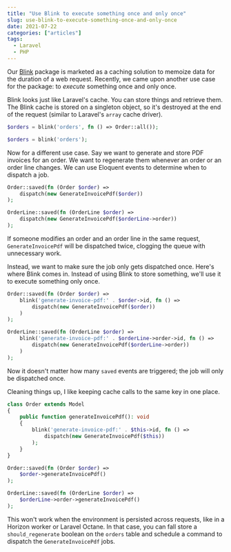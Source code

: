 ```yaml
---
title: "Use Blink to execute something once and only once"
slug: use-blink-to-execute-something-once-and-only-once
date: 2021-07-22
categories: ["articles"]
tags:
  - Laravel
  - PHP
---
```


Our [Blink](https://github.com/spatie/laravel-blink) package is marketed as a caching solution to memoize data for the duration of a web request. Recently, we came upon another use case for the package: to _execute_ something once and only once.

<!--more-->

Blink looks just like Laravel's cache. You can store things and retrieve them. The Blink cache is stored on a singleton object, so it's destroyed at the end of the request (similar to Laravel's `array` cache driver).

```php
$orders = blink('orders', fn () => Order::all());

$orders = blink('orders');
```

Now for a different use case. Say we want to generate and store PDF invoices for an order. We want to regenerate them whenever an order or an order line changes. We can use Eloquent events to determine when to dispatch a job.

```php
Order::saved(fn (Order $order) =>
    dispatch(new GenerateInvoicePdf($order))
);

OrderLine::saved(fn (OrderLine $order) =>
    dispatch(new GenerateInvoicePdf($orderLine->order))
);
```

If someone modifies an order and an order line in the same request, `GenerateInvoicePdf` will be dispatched twice, clogging the queue with unnecessary work.

Instead, we want to make sure the job only gets dispatched once. Here's where Blink comes in. Instead of using Blink to store something, we'll use it to execute something only once.

```php
Order::saved(fn (Order $order) =>
    blink('generate-invoice-pdf:' . $order->id, fn () =>
        dispatch(new GenerateInvoicePdf($order))
    )
);

OrderLine::saved(fn (OrderLine $order) =>
    blink('generate-invoice-pdf:' . $orderLine->order->id, fn () =>
        dispatch(new GenerateInvoicePdf($orderLine->order))
    )
);
```

Now it doesn't matter how many `saved` events are triggered; the job will only be dispatched once.

Cleaning things up, I like keeping cache calls to the same key in one place.

```php
class Order extends Model
{
    public function generateInvoicePdf(): void
    {
        blink('generate-invoice-pdf:' . $this->id, fn () =>
            dispatch(new GenerateInvoicePdf($this))
        );
    }
}

Order::saved(fn (Order $order) =>
    $order->generateInvoicePdf()
);

OrderLine::saved(fn (OrderLine $order) =>
    $orderLine->order->generateInvoicePdf()
);
```

This won't work when the environment is persisted across requests, like in a Horizon worker or Laravel Octane. In that case, you can fall store a `should_regenerate` boolean on the `orders` table and schedule a command to dispatch the `GenerateInvoicePdf` jobs.
